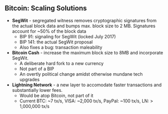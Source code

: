 ## Bitcoin: Scaling Solutions

<ul>
	<li class="fragment smaller">
		<strong>SegWit</strong><span class="fragment"> - segregated witness removes cryptographic signatures from the actual block data and bumps max. block size to 2 MB.  Signatures account for ~50% of the block data</span>
		<ul>
			<li class="fragment">BIP 91: signaling for SegWit (locked July 2017)</li>
			<li class="fragment">BIP 141: the actual SegWit proposal </li>
			<li class="fragment">Also fixes a bug: transaction maleability</li>
		</ul>
	</li>
	<li class="fragment smaller">
		<strong>Bitcoin Cash</strong><span class="fragment"> - increase the maximum block size to 8MB and incorporate SegWit.</span>
		<ul>
			<li class="fragment">A deliberate hard fork to a new currency</li>
			<li class="fragment">Not part of a BIP</li>
			<li class="fragment">An overtly political change amidst otherwise mundane tech upgrades</li>
		</ul>
	</li>
	<li class="fragment smaller">
		<strong>Lightning Network</strong><span class="fragment"> - a new layer to accomodate faster transactions and substantially lower fees.</span>
		<ul>
			<li class="fragment">Would be atop Bitcoin, not part of it</li>
			<li class="fragment">Current BTC: ~7 tx/s, VISA: ~2,000 tx/s, PayPal: ~100 tx/s, LN: > 1,000,000 tx/s</li>
		</ul>
	</li>
</ul>
